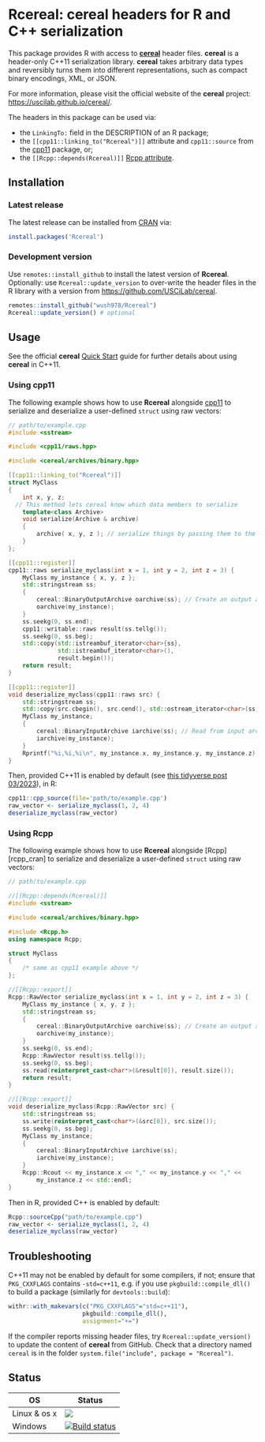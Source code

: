 # Rcereal: cereal headers for R and C++ serialization

This package provides R with access to [__cereal__][cereal_gh] header files.
__cereal__ is a header-only C++11 serialization library. __cereal__ takes
arbitrary data types and reversibly turns them into different representations,
such as compact binary encodings, XML, or JSON.

For more information, please visit the official website of the __cereal__
project: <https://uscilab.github.io/cereal/>.

[cereal_gh]: https://uscilab.github.io/cereal/

The headers in this package can be used via:

-   the `LinkingTo:` field in the DESCRIPTION of an R package;
-   the `[[cpp11::linking_to("Rcereal")]]` attribute and `cpp11::source` from
    the [cpp11][cpp11_url] package, or;
-   the `[[Rcpp::depends(Rcereal)]]` [Rcpp attribute][rcpp_attributes_vignette].

[cpp11_url]: https://cpp11.r-lib.org
[rcpp_attributes_vignette]: https://cran.r-project.org/package=Rcpp/vignettes/Rcpp-attributes.pdf


## Installation

### Latest release

The latest release can be installed from [CRAN][rcereal_cran] via:

```r
install.packages('Rcereal')
```

[rcereal_cran]: https://CRAN.R-project.org/package=Rcereal


### Development version

Use `remotes::install_github` to install the latest version of __Rcereal__.
Optionally: use `Rcereal::update_version` to over-write the header files in the
R library with a version from <https://github.com/USCiLab/cereal>.

```r
remotes::install_github("wush978/Rcereal")
Rcereal::update_version() # optional
```


## Usage

See the official __cereal__ [Quick Start][cereal_quick_start_doc] guide for
further details about using __cereal__ in C++11.

[cereal_quick_start_doc]: https://uscilab.github.io/cereal/quickstart.html


### Using cpp11

The following example shows how to use __Rcereal__ alongside [cpp11][cpp11_url]
to serialize and deserialize a user-defined `struct` using raw vectors:

```cpp
// path/to/example.cpp
#include <sstream>

#include <cpp11/raws.hpp>

#include <cereal/archives/binary.hpp>

[[cpp11::linking_to("Rcereal")]]
struct MyClass
{
    int x, y, z;
  // This method lets cereal know which data members to serialize
    template<class Archive>
    void serialize(Archive & archive)
    {
        archive( x, y, z ); // serialize things by passing them to the archive
    }
};

[[cpp11::register]]
cpp11::raws serialize_myclass(int x = 1, int y = 2, int z = 3) {
    MyClass my_instance { x, y, z };
    std::stringstream ss;
    {
        cereal::BinaryOutputArchive oarchive(ss); // Create an output archive
        oarchive(my_instance);
    }
    ss.seekg(0, ss.end);
    cpp11::writable::raws result(ss.tellg());
    ss.seekg(0, ss.beg);
    std::copy(std::istreambuf_iterator<char>{ss},
              std::istreambuf_iterator<char>(),
              result.begin());
    return result;
}

[[cpp11::register]]
void deserialize_myclass(cpp11::raws src) {
    std::stringstream ss;
    std::copy(src.cbegin(), src.cend(), std::ostream_iterator<char>(ss));
    MyClass my_instance;
    {
        cereal::BinaryInputArchive iarchive(ss); // Read from input archive
        iarchive(my_instance);
    }
    Rprintf("%i,%i,%i\n", my_instance.x, my_instance.y, my_instance.z);
}
```

Then, provided C++11 is enabled by default (see [this tidyverse
post 03/2023][tidyverse_post_03_2023]), in R:

```r
cpp11::cpp_source(file='path/to/example.cpp')
raw_vector <- serialize_myclass(1, 2, 4)
deserialize_myclass(raw_vector)
```

[tidyverse_post_03_2023]: https://www.tidyverse.org/blog/2023/03/cran-checks-compiled-code/


### Using Rcpp

The following example shows how to use __Rcereal__ alongside [Rcpp][rcpp_cran]
to serialize and deserialize a user-defined `struct` using raw vectors:

```cpp
// path/to/example.cpp

//[[Rcpp::depends(Rcereal)]]
#include <sstream>

#include <cereal/archives/binary.hpp>

#include <Rcpp.h>
using namespace Rcpp;

struct MyClass
{
    /* same as cpp11 example above */
};

//[[Rcpp::export]]
Rcpp::RawVector serialize_myclass(int x = 1, int y = 2, int z = 3) {
    MyClass my_instance { x, y, z };
    std::stringstream ss;
    {
        cereal::BinaryOutputArchive oarchive(ss); // Create an output archive
        oarchive(my_instance);
    }
    ss.seekg(0, ss.end);
    Rcpp::RawVector result(ss.tellg());
    ss.seekg(0, ss.beg);
    ss.read(reinterpret_cast<char*>(&result[0]), result.size());
    return result;
}

//[[Rcpp::export]]
void deserialize_myclass(Rcpp::RawVector src) {
    std::stringstream ss;
    ss.write(reinterpret_cast<char*>(&src[0]), src.size());
    ss.seekg(0, ss.beg);
    MyClass my_instance;
    {
        cereal::BinaryInputArchive iarchive(ss);
        iarchive(my_instance);
    }
    Rcpp::Rcout << my_instance.x << "," << my_instance.y << "," <<
        my_instance.z << std::endl;
}
```

Then in R, provided C++ is enabled by default:

```r
Rcpp::sourceCpp("path/to/example.cpp")
raw_vector <- serialize_myclass(1, 2, 4)
deserialize_myclass(raw_vector)
```


## Troubleshooting

C++11 may not be enabled by default for some compilers, if not; ensure that
`PKG_CXXFLAGS` contains `-std=c++11`, e.g. if you use `pkgbuild::compile_dll()`
to build a package (similarly for `devtools::build`):

```r
withr::with_makevars(c("PKG_CXXFLAGS"="std=c++11"),
                     pkgbuild::compile_dll(),
                     assignment="+=")
```

If the compiler reports missing header files, try `Rcereal::update_version()` to
update the content of __cereal__ from GitHub. Check that a directory named
`cereal` is in the folder  `system.file("include", package = "Rcereal")`.


## Status

OS     |  Status
-------|-------------
Linux & os x |[![](https://travis-ci.org/wush978/Rcereal.svg?branch=master)](https://app.travis-ci.com/wush978/Rcereal/branches)
Windows|[![Build status](https://ci.appveyor.com/api/projects/status/yjmrqa3yn70qf2q0/branch/master?svg=true)](https://ci.appveyor.com/project/wush978/rcereal/branch/master)

